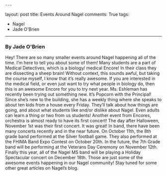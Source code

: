	---
layout: post
title: Events Around Nagel
comments: True
tags:
  - Nagel
  - Jade O'Brien
---

### By Jade O'Brien

Hey! There are so many smaller events around Nagel happening all of the time. I’m here to tell you about some of them! 
	Many students are a part of Medical Detectives, which is a biology/ medical Encore! In their class they are dissecting a sheep brain! Without context, this sounds awful, but taking the course myself, I know that it’s really awesome. If you are interested in the medical field, or even just want to try what people in biology do, then this is an awesome Encore for you to try next year.
	Ms. Eshleman has recently been trying out something new. It’s Popcorn with the Principal! Since she’s new to the building, she has a weekly thing where she speaks to about ten kids from a house every Friday. They’ll talk about how things are going, and about what students like and/or dislike about Nagel. Even adults can learn a thing or two from us students!
	Another event from Encores, orchestra is almost ready to have its first concert! The day after Halloween, November 1st was their first concert. It was great!
	In band, there have been many concerts recently and in the near future. On October 11th, the 8th grade band performed at the Silver football game. They also performed at the FHIMA Band Expo Contest on October 20th. In the future, the 7th Grade band will be performing at the Veterans Day Ceremony on November 12th. Finally this year, all of the Nagel MS band will be playing a Holiday Spectacular concert on December 18th.
	Those are just some of the awesome events happening in our Nagel community! Stay tuned for some other great articles on Nagel’s blog.

